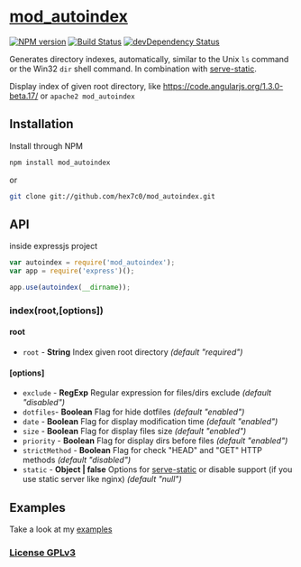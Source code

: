 # [mod_autoindex](http://supergiovane.tk/#/mod_autoindex)

[![NPM version](https://badge.fury.io/js/mod_autoindex.svg)](http://badge.fury.io/js/mod_autoindex)
[![Build Status](https://travis-ci.org/hex7c0/mod_autoindex.svg?branch=master)](https://travis-ci.org/hex7c0/mod_autoindex)
[![devDependency Status](https://david-dm.org/hex7c0/mod_autoindex/dev-status.svg)](https://david-dm.org/hex7c0/mod_autoindex#info=devDependencies)

Generates directory indexes, automatically, similar to the Unix `ls` command or the Win32 `dir` shell command.
In combination with [serve-static](https://github.com/expressjs/serve-static).

Display index of given root directory, like https://code.angularjs.org/1.3.0-beta.17/ or `apache2 mod_autoindex`

## Installation

Install through NPM

```bash
npm install mod_autoindex
```
or
```bash
git clone git://github.com/hex7c0/mod_autoindex.git
```

## API

inside expressjs project
```js
var autoindex = require('mod_autoindex');
var app = require('express')();

app.use(autoindex(__dirname));
```

### index(root,[options])

#### root

 - `root` - **String** Index given root directory *(default "required")*

#### [options]

 - `exclude` - **RegExp** Regular expression for files/dirs exclude *(default "disabled")*
 - `dotfiles`- **Boolean** Flag for hide dotfiles *(default "enabled")*
 - `date` - **Boolean** Flag for display modification time *(default "enabled")*
 - `size` - **Boolean** Flag for display files size *(default "enabled")*
 - `priority` - **Boolean** Flag for display dirs before files *(default "enabled")*
 - `strictMethod` - **Boolean** Flag for check "HEAD" and "GET" HTTP methods *(default "disabled")*
 - `static` - **Object | false** Options for [serve-static](https://github.com/expressjs/serve-static) or disable support (if you use static server like nginx) *(default "null")*

## Examples

Take a look at my [examples](https://github.com/hex7c0/mod_autoindex/tree/master/examples)

### [License GPLv3](http://opensource.org/licenses/GPL-3.0)

